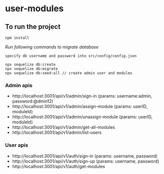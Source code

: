 # user-modules

## To run the project

`npm install`

*Run following commands to migrate database*

`specify db username and password into src/config/config.json`
```
npx sequelize db:create
npx sequelize db:migrate
npx sequelize db:seed:all // create admin user and modules

```

### Admin apis
- http://localhost:3001/api/v1/admin/sign-in (params: username:admin, password:@dmin12)
- http://localhost:3001/api/v1/admin/assign-module (params: userID, moduleId)
- http://localhost:3001/api/v1/admin/unassign-module (params: userID, moduleId)
- http://localhost:3001/api/v1/admin/get-all-modules
- http://localhost:3001/api/v1/admin/list-users

### User apis
- http://localhost:3001/api/v1/auth/sign-in (params: username, password)
- http://localhost:3001/api/v1/auth/sign-up (params: username, password)
- http://localhost:3001/api/v1/auth/get-modules
